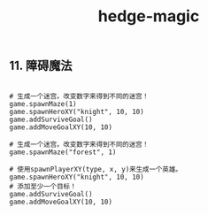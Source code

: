 ﻿---
layout: default
title: hedge-magic
---
## 11. 障碍魔法
```

# 生成一个迷宫。改变数字来得到不同的迷宫！
game.spawnMaze(1)
game.spawnHeroXY("knight", 10, 10)
game.addSurviveGoal()
game.addMoveGoalXY(10, 10)

# 生成一个迷宫。改变数字来得到不同的迷宫！
game.spawnMaze("forest", 1)

# 使用spawnPlayerXY(type, x, y)来生成一个英雄。
game.spawnHeroXY("knight", 10, 10)
# 添加至少一个目标！
game.addSurviveGoal()
game.addMoveGoalXY(10, 10)

```
